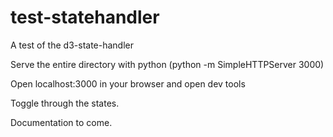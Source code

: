 # test-statehandler
A test of the d3-state-handler


Serve the entire directory with python (python -m SimpleHTTPServer 3000)

Open localhost:3000 in your browser and open dev tools

Toggle through the states.

Documentation to come.
